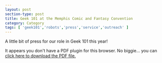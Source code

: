 ```yaml
---
layout: post
section-type: post
title: Geek 101 at the Memphis Comic and Fantasy Convention
category: Category
tags: [ 'geek101','robots','press','service','outreach' ]
---
```

A little bit of press for our role in Geek 101 this year!

<object data="https://blogs.memphis.edu/aolney/files/2019/10/cfc-story-16.pdf" type="application/pdf" width="100%" height="600px">
 
  <p>It appears you don't have a PDF plugin for this browser.
  No biggie... you can <a href="https://blogs.memphis.edu/aolney/files/2019/10/cfc-story-16.pdf">click here to
  download the PDF file.</a></p>
  
</object>
